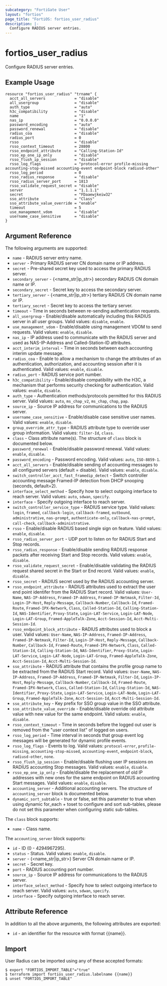 ```yaml
---
subcategory: "FortiGate User"
layout: "fortios"
page_title: "FortiOS: fortios_user_radius"
description: |-
  Configure RADIUS server entries.
---
```


# fortios_user_radius
Configure RADIUS server entries.

## Example Usage

```hcl
resource "fortios_user_radius" "trname" {
  acct_all_servers             = "disable"
  all_usergroup                = "disable"
  auth_type                    = "auto"
  h3c_compatibility            = "disable"
  name                         = "1"
  nas_ip                       = "0.0.0.0"
  password_encoding            = "auto"
  password_renewal             = "disable"
  radius_coa                   = "disable"
  radius_port                  = 0
  rsso                         = "disable"
  rsso_context_timeout         = 28800
  rsso_endpoint_attribute      = "Calling-Station-Id"
  rsso_ep_one_ip_only          = "disable"
  rsso_flush_ip_session        = "disable"
  rsso_log_flags               = "protocol-error profile-missing accounting-stop-missed accounting-event endpoint-block radiusd-other"
  rsso_log_period              = 0
  rsso_radius_response         = "disable"
  rsso_radius_server_port      = 1813
  rsso_validate_request_secret = "disable"
  server                       = "1.1.1.1"
  secret                       = "FDaaewjkeiw32"
  sso_attribute                = "Class"
  sso_attribute_value_override = "enable"
  timeout                      = 5
  use_management_vdom          = "disable"
  username_case_sensitive      = "disable"
}
```

## Argument Reference

The following arguments are supported:

* `name` - RADIUS server entry name.
* `server` - Primary RADIUS server CN domain name or IP address.
* `secret` - Pre-shared secret key used to access the primary RADIUS server.
* `secondary_server` - {<name_str|ip_str>} secondary RADIUS CN domain name or IP.
* `secondary_secret` - Secret key to access the secondary server.
* `tertiary_server` - {<name_str|ip_str>} tertiary RADIUS CN domain name or IP.
* `tertiary_secret` - Secret key to access the tertiary server.
* `timeout` - Time in seconds between re-sending authentication requests.
* `all_usergroup` - Enable/disable automatically including this RADIUS server in all user groups. Valid values: `disable`, `enable`.
* `use_management_vdom` - Enable/disable using management VDOM to send requests. Valid values: `enable`, `disable`.
* `nas_ip` - IP address used to communicate with the RADIUS server and used as NAS-IP-Address and Called-Station-ID attributes.
* `acct_interim_interval` - Time in seconds between each accounting interim update message.
* `radius_coa` - Enable to allow a mechanism to change the attributes of an authentication, authorization, and accounting session after it is authenticated. Valid values: `enable`, `disable`.
* `radius_port` - RADIUS service port number.
* `h3c_compatibility` - Enable/disable compatibility with the H3C, a mechanism that performs security checking for authentication. Valid values: `enable`, `disable`.
* `auth_type` - Authentication methods/protocols permitted for this RADIUS server. Valid values: `auto`, `ms_chap_v2`, `ms_chap`, `chap`, `pap`.
* `source_ip` - Source IP address for communications to the RADIUS server.
* `username_case_sensitive` - Enable/disable case sensitive user names. Valid values: `enable`, `disable`.
* `group_override_attr_type` - RADIUS attribute type to override user group information. Valid values: `filter-Id`, `class`.
* `class` - Class attribute name(s). The structure of `class` block is documented below.
* `password_renewal` - Enable/disable password renewal. Valid values: `enable`, `disable`.
* `password_encoding` - Password encoding. Valid values: `auto`, `ISO-8859-1`.
* `acct_all_servers` - Enable/disable sending of accounting messages to all configured servers (default = disable). Valid values: `enable`, `disable`.
* `switch_controller_acct_fast_framedip_detect` - Switch controller accounting message Framed-IP detection from DHCP snooping (seconds, default=2).
* `interface_select_method` - Specify how to select outgoing interface to reach server. Valid values: `auto`, `sdwan`, `specify`.
* `interface` - Specify outgoing interface to reach server.
* `switch_controller_service_type` - RADIUS service type. Valid values: `login`, `framed`, `callback-login`, `callback-framed`, `outbound`, `administrative`, `nas-prompt`, `authenticate-only`, `callback-nas-prompt`, `call-check`, `callback-administrative`.
* `rsso` - Enable/disable RADIUS based single sign on feature. Valid values: `enable`, `disable`.
* `rsso_radius_server_port` - UDP port to listen on for RADIUS Start and Stop records.
* `rsso_radius_response` - Enable/disable sending RADIUS response packets after receiving Start and Stop records. Valid values: `enable`, `disable`.
* `rsso_validate_request_secret` - Enable/disable validating the RADIUS request shared secret in the Start or End record. Valid values: `enable`, `disable`.
* `rsso_secret` - RADIUS secret used by the RADIUS accounting server.
* `rsso_endpoint_attribute` - RADIUS attributes used to extract the user end point identifer from the RADIUS Start record. Valid values: `User-Name`, `NAS-IP-Address`, `Framed-IP-Address`, `Framed-IP-Netmask`, `Filter-Id`, `Login-IP-Host`, `Reply-Message`, `Callback-Number`, `Callback-Id`, `Framed-Route`, `Framed-IPX-Network`, `Class`, `Called-Station-Id`, `Calling-Station-Id`, `NAS-Identifier`, `Proxy-State`, `Login-LAT-Service`, `Login-LAT-Node`, `Login-LAT-Group`, `Framed-AppleTalk-Zone`, `Acct-Session-Id`, `Acct-Multi-Session-Id`.
* `rsso_endpoint_block_attribute` - RADIUS attributes used to block a user. Valid values: `User-Name`, `NAS-IP-Address`, `Framed-IP-Address`, `Framed-IP-Netmask`, `Filter-Id`, `Login-IP-Host`, `Reply-Message`, `Callback-Number`, `Callback-Id`, `Framed-Route`, `Framed-IPX-Network`, `Class`, `Called-Station-Id`, `Calling-Station-Id`, `NAS-Identifier`, `Proxy-State`, `Login-LAT-Service`, `Login-LAT-Node`, `Login-LAT-Group`, `Framed-AppleTalk-Zone`, `Acct-Session-Id`, `Acct-Multi-Session-Id`.
* `sso_attribute` - RADIUS attribute that contains the profile group name to be extracted from the RADIUS Start record. Valid values: `User-Name`, `NAS-IP-Address`, `Framed-IP-Address`, `Framed-IP-Netmask`, `Filter-Id`, `Login-IP-Host`, `Reply-Message`, `Callback-Number`, `Callback-Id`, `Framed-Route`, `Framed-IPX-Network`, `Class`, `Called-Station-Id`, `Calling-Station-Id`, `NAS-Identifier`, `Proxy-State`, `Login-LAT-Service`, `Login-LAT-Node`, `Login-LAT-Group`, `Framed-AppleTalk-Zone`, `Acct-Session-Id`, `Acct-Multi-Session-Id`.
* `sso_attribute_key` - Key prefix for SSO group value in the SSO attribute.
* `sso_attribute_value_override` - Enable/disable override old attribute value with new value for the same endpoint. Valid values: `enable`, `disable`.
* `rsso_context_timeout` - Time in seconds before the logged out user is removed from the "user context list" of logged on users.
* `rsso_log_period` - Time interval in seconds that group event log messages will be generated for dynamic profile events.
* `rsso_log_flags` - Events to log. Valid values: `protocol-error`, `profile-missing`, `accounting-stop-missed`, `accounting-event`, `endpoint-block`, `radiusd-other`, `none`.
* `rsso_flush_ip_session` - Enable/disable flushing user IP sessions on RADIUS accounting Stop messages. Valid values: `enable`, `disable`.
* `rsso_ep_one_ip_only` - Enable/disable the replacement of old IP addresses with new ones for the same endpoint on RADIUS accounting Start messages. Valid values: `enable`, `disable`.
* `accounting_server` - Additional accounting servers. The structure of `accounting_server` block is documented below.
* `dynamic_sort_subtable` - true or false, set this parameter to true when using dynamic for_each + toset to configure and sort sub-tables, please do not set this parameter when configuring static sub-tables.

The `class` block supports:

* `name` - Class name.

The `accounting_server` block supports:

* `id` - ID (0 - 4294967295).
* `status` - Status. Valid values: `enable`, `disable`.
* `server` - {<name_str|ip_str>} Server CN domain name or IP.
* `secret` - Secret key.
* `port` - RADIUS accounting port number.
* `source_ip` - Source IP address for communications to the RADIUS server.
* `interface_select_method` - Specify how to select outgoing interface to reach server. Valid values: `auto`, `sdwan`, `specify`.
* `interface` - Specify outgoing interface to reach server.


## Attribute Reference

In addition to all the above arguments, the following attributes are exported:
* `id` - an identifier for the resource with format {{name}}.

## Import

User Radius can be imported using any of these accepted formats:
```
$ export "FORTIOS_IMPORT_TABLE"="true"
$ terraform import fortios_user_radius.labelname {{name}}
$ unset "FORTIOS_IMPORT_TABLE"
```
